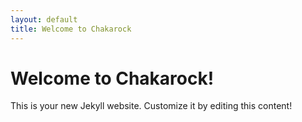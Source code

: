 ```yaml
---
layout: default
title: Welcome to Chakarock
---
```


# Welcome to Chakarock!

This is your new Jekyll website. Customize it by editing this content!
